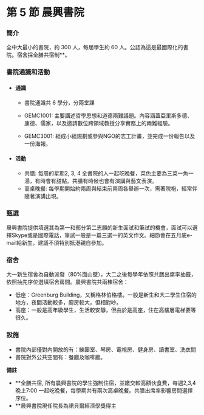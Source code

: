 # 第 5 節 晨興書院

### 簡介
全中大最小的書院，約 300 人，每屆學生約 60 人。公認為這是最國際化的書院。宿舍採全膳共宿制**。

### 書院通識和活動

* #### 通識

    * 書院通識共 6 學分，分兩堂課

    * GEMC1001: 主要講述哲學思想和道德兩難議題。內容涵蓋亞里斯多德、康德、儒家，以及邀請數位跨領域教授分享實務上的兩難經驗。
    * GEMC3001: 組成小組規劃或參與NGO的志工計畫，並完成一份報告以及一份海報。

* #### 活動
    * 共膳: 每周的星期2, 3, 4 全書院的人一起吃晚餐，菜色主要為三菜一魚一湯，有時會有甜點。共膳有時候也會有演講與藝文表演。
    * 高桌晚餐: 每學期開始約兩周與結束前兩周各舉辦一次，需著院袍，經常伴隨著演講出現。

### 甄選
晨興書院提供填選其為第一和部分第二志願的新生面試和筆試的機會，面試可以選擇Skype或是國際電話，筆試一般是一篇三選一的英文作文。細節會在五月底e-mail給新生，建議不須特別抵港親自參加。

### 宿舍
大一新生宿舍為自動派發（80%面山壁），大二之後每學年依照共膳出席率抽籤，依照抽先序位選填宿舍房間。晨興書院共兩棟宿舍：

*   低座：Greenburg Building，又稱格林伯格樓。一般是新生和大二學生住宿的地方，夜間活動較多，廚房較大，但相對吵。
*   高座：一般是高年級學生，生活較安靜，但由於是高座，住在高樓層電梯要等很久。

### 設施

*   書院內部僅對內開放的有：練團室、琴房、電視房、健身房、讀書室、洗衣間
*   書院對外公共空間有：餐廳及咖啡廳。

**備註**

*   **全膳共宿, 所有晨興書院的學生強制住宿，並繳交較高額伙食費，每週2,3,4 晚上7:00 一起吃晚餐，每學期共有兩次高桌晚餐。共膳出席率影響房間選擇序位。
*   **晨興書院現任院長為諾貝爾經濟學獎得主